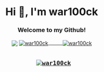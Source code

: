 <h1 align="center">Hi 👋, I'm war100ck</h1>
<h3 align="center">Welcome to my Github!</h3>

<center>
<a href="https://github.com/anuraghazra/github-readme-stats">  
<img align="center" src="https://github-readme-stats.vercel.app/api/top-langs/?username=war100ck&langs_count=16&theme=dark" /></a>
 
<a href="https://github.com/anuraghazra/github-readme-stats">
<img align="center" src="https://github-readme-streak-stats.herokuapp.com/?user=war100ck&theme=dark" alt="war100ck" />
<a href="https://github.com/anuraghazra/convoychat">
&nbsp;   &nbsp;   &nbsp;   &nbsp;   &nbsp;<img align="center" src="https://github-readme-stats.vercel.app/api?username=war100ck&show_icons=true&theme=dark" alt="war100ck" /></a>
 
</center>
<pre><h3 align="center"> <a href="https://github.com/ryo-ma/github-profile-trophy"><img src="https://github-profile-trophy.vercel.app/?username=war100ck&theme=dark" alt="war100ck" /></a></h3></pre>

